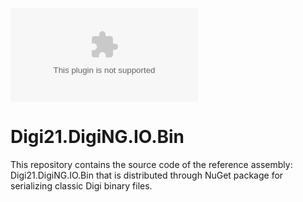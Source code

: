 [![NuGet](https://img.shields.io/nuget/v/Digi21.DigiNG.IO.Bin?style=flat)](https://www.nuget.org/packages/Digi21.DigiNG.IO.Bin/)

# Digi21.DigiNG.IO.Bin

This repository contains the source code of the reference assembly: Digi21.DigiNG.IO.Bin that is distributed through NuGet package for serializing classic Digi binary files.